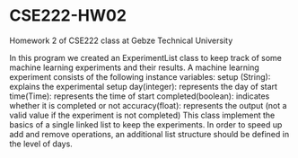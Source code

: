 # CSE222-HW02
Homework 2 of CSE222 class at Gebze Technical University

In this program we created an ExperimentList class to keep track of some machine learning experiments and their results. A machine learning experiment consists of the following instance variables:
  setup (String): explains the experimental setup
  day(integer): represents the day of start
  time(Time): represents the time of start
  completed(boolean): indicates whether it is completed or not
  accuracy(float): represents the output (not a valid value if the experiment is not completed)
This class implement the basics of a single linked list to keep the experiments. In order to speed up add and remove operations, an additional list structure should be defined in the level of days. 
